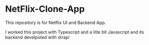 # NetFlix-Clone-App
This repository is for Netflix UI and Backend App.

I worked this project with Typescript and a litle bit Javascript and its backend develpoted with strapi 
